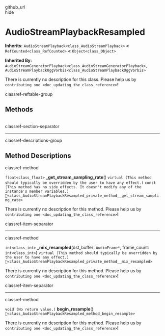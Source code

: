 github\_url  
hide

# AudioStreamPlaybackResampled

**Inherits:** `AudioStreamPlayback<class_AudioStreamPlayback>` **&lt;**
`RefCounted<class_RefCounted>` **&lt;** `Object<class_Object>`

**Inherited By:**
`AudioStreamGeneratorPlayback<class_AudioStreamGeneratorPlayback>`,
`AudioStreamPlaybackOggVorbis<class_AudioStreamPlaybackOggVorbis>`

There is currently no description for this class. Please help us by
`contributing one <doc_updating_the_class_reference>`!

classref-reftable-group

## Methods

<table>
<tbody>
<tr>
</tr>
<tr>
</tr>
<tr>
</tr>
</tbody>
</table>

classref-section-separator

------------------------------------------------------------------------

classref-descriptions-group

## Method Descriptions

classref-method

`float<class_float>` **\_get\_stream\_sampling\_rate**()
`virtual (This method should typically be overridden by the user to have any effect.)`
`const (This method has no side effects. It doesn't modify any of the instance's member variables.)`
`🔗<class_AudioStreamPlaybackResampled_private_method__get_stream_sampling_rate>`

There is currently no description for this method. Please help us by
`contributing one <doc_updating_the_class_reference>`!

classref-item-separator

------------------------------------------------------------------------

classref-method

`int<class_int>` **\_mix\_resampled**(dst\_buffer: `AudioFrame*`,
frame\_count: `int<class_int>`)
`virtual (This method should typically be overridden by the user to have any effect.)`
`🔗<class_AudioStreamPlaybackResampled_private_method__mix_resampled>`

There is currently no description for this method. Please help us by
`contributing one <doc_updating_the_class_reference>`!

classref-item-separator

------------------------------------------------------------------------

classref-method

`void (No return value.)` **begin\_resample**()
`🔗<class_AudioStreamPlaybackResampled_method_begin_resample>`

There is currently no description for this method. Please help us by
`contributing one <doc_updating_the_class_reference>`!
